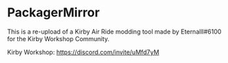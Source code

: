 # PackagerMirror
This is a re-upload of a Kirby Air Ride modding tool made by Eternalll#6100 for the Kirby Workshop Community.

Kirby Workshop: https://discord.com/invite/uMfd7yM
